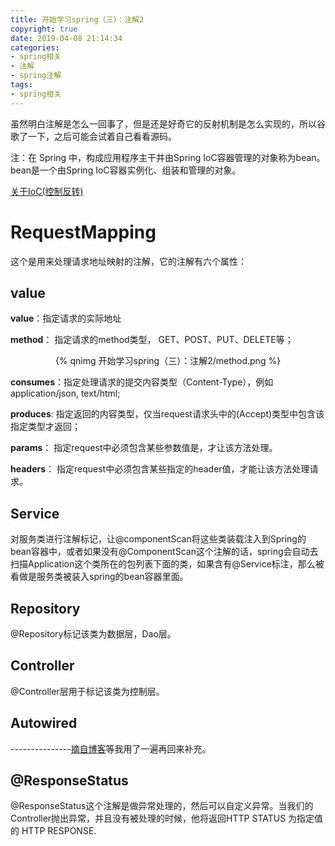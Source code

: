 ```yaml
---
title: 开始学习spring（三）：注解2
copyright: true
date: 2019-04-08 21:14:34
categories:
- spring相关
- 注解
- spring注解
tags:
- spring相关
---
```


虽然明白注解是怎么一回事了，但是还是好奇它的反射机制是怎么实现的，所以谷歌了一下，之后可能会试着自己看看源码。

注：在 Spring 中，构成应用程序主干并由Spring IoC容器管理的对象称为bean。bean是一个由Spring IoC容器实例化、组装和管理的对象。

[关于IoC(控制反转)](https://www.awaimai.com/2596.html)

<!--more-->

# RequestMapping

这个是用来处理请求地址映射的注解，它的注解有六个属性：

## value
**value**：指定请求的实际地址

**method**： 指定请求的method类型， GET、POST、PUT、DELETE等；

<center>{% qnimg 开始学习spring（三）：注解2/method.png %}</center>

**consumes**：指定处理请求的提交内容类型（Content-Type），例如application/json, text/html;

**produces**: 指定返回的内容类型，仅当request请求头中的(Accept)类型中包含该指定类型才返回；

**params**： 指定request中必须包含某些参数值是，才让该方法处理。

**headers**： 指定request中必须包含某些指定的header值，才能让该方法处理请求。

## Service

对服务类进行注解标记，让@componentScan将这些类装载注入到Spring的bean容器中，或者如果没有@ComponentScan这个注解的话，spring会自动去扫描Application这个类所在的包列表下面的类，如果含有@Service标注，那么被看做是服务类被装入spring的bean容器里面。

## Repository

@Repository标记该类为数据层，Dao层。

## Controller

@Controller层用于标记该类为控制层。

## Autowired

---------------[摘自博客](https://blog.csdn.net/walkerJong/article/details/7994326)等我用了一遍再回来补充。

## @ResponseStatus

@ResponseStatus这个注解是做异常处理的，然后可以自定义异常。当我们的Controller抛出异常，并且没有被处理的时候，他将返回HTTP STATUS 为指定值的 HTTP RESPONSE.
